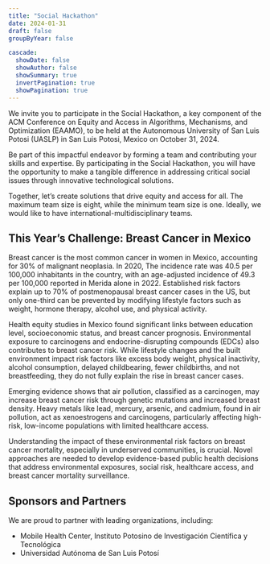 ```yaml
---
title: "Social Hackathon"
date: 2024-01-31
draft: false
groupByYear: false

cascade:
  showDate: false
  showAuthor: false
  showSummary: true
  invertPagination: true
  showPagination: true
---
```

We invite you to participate in the Social Hackathon, a key component of the ACM Conference on Equity and Access in Algorithms, Mechanisms, and Optimization (EAAMO), to be held at the Autonomous University of San Luis Potosi (UASLP) in San Luis Potosi, Mexico on October 31, 2024.

Be part of this impactful endeavor by forming a team and contributing your skills and expertise. By participating in the Social Hackathon, you will have the opportunity to make a tangible difference in addressing critical social issues through innovative technological solutions.

Together, let’s create solutions that drive equity and access for all. The maximum team size is eight, while the minimum team size is one. Ideally, we would like to  have international-multidisciplinary teams.

## This Year’s Challenge: Breast Cancer in Mexico

Breast cancer is the most common cancer in women in Mexico, accounting for 30% of malignant neoplasia. In 2020, The incidence rate was 40.5 per 100,000 inhabitants in the country, with an age-adjusted incidence of 49.3 per 100,000 reported in Merida alone in 2022. Established risk factors explain up to 70% of postmenopausal breast cancer cases in the US, but only one-third can be prevented by modifying lifestyle factors such as weight, hormone therapy, alcohol use, and physical activity.

Health equity studies in Mexico found significant links between education level, socioeconomic status, and breast cancer prognosis. Environmental exposure to carcinogens and endocrine-disrupting compounds (EDCs) also contributes to breast cancer risk. While lifestyle changes and the built environment impact risk factors like excess body weight, physical inactivity, alcohol consumption, delayed childbearing, fewer childbirths, and not breastfeeding, they do not fully explain the rise in breast cancer cases.

Emerging evidence shows that air pollution, classified as a carcinogen, may increase breast cancer risk through genetic mutations and increased breast density. Heavy metals like lead, mercury, arsenic, and cadmium, found in air pollution, act as xenoestrogens and carcinogens, particularly affecting high-risk, low-income populations with limited healthcare access.

Understanding the impact of these environmental risk factors on breast cancer mortality, especially in underserved communities, is crucial. Novel approaches are needed to develop evidence-based public health decisions that address environmental exposures, social risk, healthcare access, and breast cancer mortality surveillance.

## Sponsors and Partners
We are proud to partner with leading organizations, including:
- Mobile Health Center, Instituto Potosino de Investigación Científica y Tecnológica
- Universidad Autónoma de San Luis Potosí
